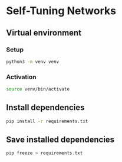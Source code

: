# Self-Tuning Networks

## Virtual environment
### Setup
```bash
python3 -m venv venv
```

### Activation
```bash
source venv/bin/activate
```

## Install dependencies
```bash
pip install -r requirements.txt
```

## Save installed dependencies
```bash
pip freeze > requirements.txt
```
